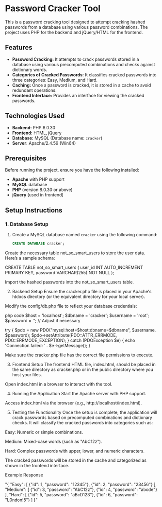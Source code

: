 # Password Cracker Tool

This is a password cracking tool designed to attempt cracking hashed passwords from a database using various password combinations. The project uses PHP for the backend and jQuery/HTML for the frontend.

## Features

- **Password Cracking:** It attempts to crack passwords stored in a database using various precomputed combinations and checks against dictionary words.
- **Categories of Cracked Passwords:** It classifies cracked passwords into three categories: Easy, Medium, and Hard.
- **Caching:** Once a password is cracked, it is stored in a cache to avoid redundant operations.
- **Frontend Interface:** Provides an interface for viewing the cracked passwords.

## Technologies Used

- **Backend:** PHP 8.0.30
- **Frontend:** HTML, jQuery
- **Database:** MySQL (Database name: `cracker`)
- **Server:** Apache/2.4.59 (Win64)

## Prerequisites

Before running the project, ensure you have the following installed:

- **Apache** with PHP support
- **MySQL** database
- **PHP** (version 8.0.30 or above)
- **jQuery** (used in frontend)

## Setup Instructions

### 1. Database Setup

1. Create a MySQL database named `cracker` using the following command:

   ```sql
   CREATE DATABASE cracker;


Create the necessary table not_so_smart_users to store the user data. Here’s a sample schema:

CREATE TABLE not_so_smart_users (
    user_id INT AUTO_INCREMENT PRIMARY KEY,
    password VARCHAR(255) NOT NULL
);

Import the hashed passwords into the not_so_smart_users table.

2. Backend Setup
Ensure the cracker.php file is placed in your Apache's htdocs directory (or the equivalent directory for your local server).

Modify the config/db.php file to reflect your database credentials:

php code
$host = 'localhost'; 
$dbname = 'cracker';
$username = 'root';
$password = ''; // Adjust if necessary

try {
    $pdo = new PDO("mysql:host=$host;dbname=$dbname", $username, $password);
    $pdo->setAttribute(PDO::ATTR_ERRMODE, PDO::ERRMODE_EXCEPTION);
} catch (PDOException $e) {
    echo 'Connection failed: ' . $e->getMessage();
}

Make sure the cracker.php file has the correct file permissions to execute.

3. Frontend Setup
The frontend HTML file, index.html, should be placed in the same directory as cracker.php or in the public directory where you host your files.

Open index.html in a browser to interact with the tool.

4. Running the Application
Start the Apache server with PHP support.

Access index.html via the browser (e.g., http://localhost/index.html).

5. Testing the Functionality
Once the setup is complete, the application will crack passwords based on precomputed combinations and dictionary checks. It will classify the cracked passwords into categories such as:

Easy: Numeric or simple combinations.

Medium: Mixed-case words (such as "AbC12z").

Hard: Complex passwords with upper, lower, and numeric characters.

The cracked passwords will be stored in the cache and categorized as shown in the frontend interface.

Example Response

"{
    "Easy": [
        {"id": 1, "password": "12345"},
        {"id": 2, "password": "23456"}
    ],
    "Medium": [
        {"id": 3, "password": "AbC12z"},
        {"id": 4, "password": "abcde"}
    ],
    "Hard": [
        {"id": 5, "password": "aBcD123"},
        {"id": 6, "password": "L0ndon!5"}
    ]
}"

